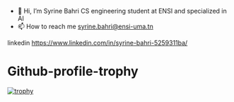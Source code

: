 - 👋 Hi, I’m Syrine Bahri CS engineering student at ENSI and specialized in AI
- 📫 How to reach me syrine.bahri@ensi-uma.tn

<!---
SyrineB11/SyrineB11 is a ✨ special ✨ repository because its `README.md` (this file) appears on your GitHub profile.
You can click the Preview link to take a look at your changes.
--->
linkedin https://www.linkedin.com/in/syrine-bahri-5259311ba/

# Github-profile-trophy

[![trophy](https://github-profile-trophy.vercel.app/?username=ryo-ma&theme=onedark)](https://github.com/ryo-ma/github-profile-trophy)

